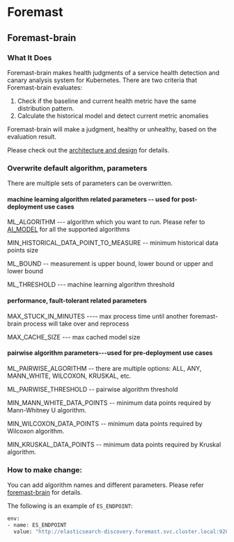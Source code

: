 # Foremast

## Foremast-brain

### What It Does

Foremast-brain makes health judgments of a service health detection and canary analysis system for Kubernetes. There are two criteria that Foremast-brain evaluates:

1. Check if the baseline and current health metric have the same distribution pattern.
2. Calculate the historical model and detect current metric anomalies

Foremast-brain will make a judgment, healthy or unhealthy, based on the evaluation result.

Please check out the [architecture and design](https://github.com/intuit/foremast/blob/master/docs/design.md) for details.

### Overwrite default algorithm, parameters

There are multiple sets of parameters can be overwritten.

#### machine learning algorithm related parameters -- used for post-deployment use cases

ML_ALGORITHM --- algorithm which you want to run. Please refer to [AI_MODEL](https://github.com/intuit/foremast-brain/blob/master/src/models/modelclass.py) for all the supported algorithms

MIN_HISTORICAL_DATA_POINT_TO_MEASURE -- minimum historical data points size

ML_BOUND -- measurement is upper bound, lower bound or upper and lower bound

ML_THRESHOLD --- machine learning algorithm threshold

#### performance, fault-tolerant related parameters

MAX_STUCK_IN_MINUTES ---- max process time until another foremast-brain process will take over and reprocess

MAX_CACHE_SIZE --- max cached model size

#### pairwise algorithm parameters---used for pre-deployment use cases

ML_PAIRWISE_ALGORITHM -- there are multiple options: ALL, ANY, MANN_WHITE, WILCOXON, KRUSKAL, etc.

ML_PAIRWISE_THRESHOLD -- pairwise algorithm threshold

MIN_MANN_WHITE_DATA_POINTS -- minimum data points required by Mann-Whitney U algorithm.

MIN_WILCOXON_DATA_POINTS -- minimum data points required by Wilcoxon algorithm.

MIN_KRUSKAL_DATA_POINTS -- minimum data points required by Kruskal algorithm.

### How to make change:

You can add algorithm names and different parameters.
Please refer [foremast-brain](https://github.com/intuit/foremast/blob/master/deploy/foremast/3_judgement/foremast-brain.yaml) for details.

The following is an example of `ES_ENDPOINT`:

```sh
env:
- name: ES_ENDPOINT
  value: "http://elasticsearch-discovery.foremast.svc.cluster.local:9200"
```
